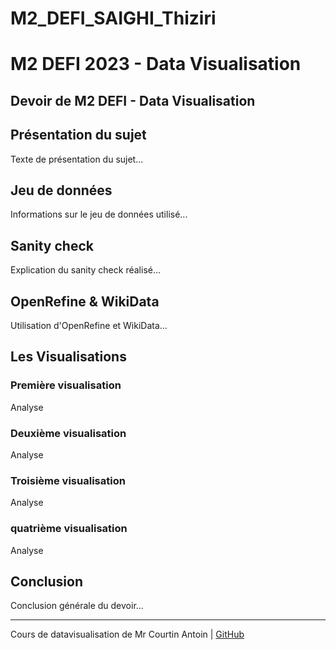 # M2_DEFI_SAIGHI_Thiziri
# M2 DEFI 2023 - Data Visualisation

## Devoir de M2 DEFI - Data Visualisation

## Présentation du sujet
Texte de présentation du sujet...

## Jeu de données
Informations sur le jeu de données utilisé...

## Sanity check
Explication du sanity check réalisé...

## OpenRefine & WikiData
Utilisation d'OpenRefine et WikiData...

##  Les Visualisations

### Première visualisation
Analyse

### Deuxième visualisation
Analyse

### Troisième visualisation
Analyse

### quatrième visualisation
Analyse 


## Conclusion
Conclusion générale du devoir...

---

 Cours de datavisualisation de Mr Courtin Antoin | [GitHub](https://github.com/VotreNomUtilisateur/M2_DEFI_2023_Guerin_DataVisualisation)
